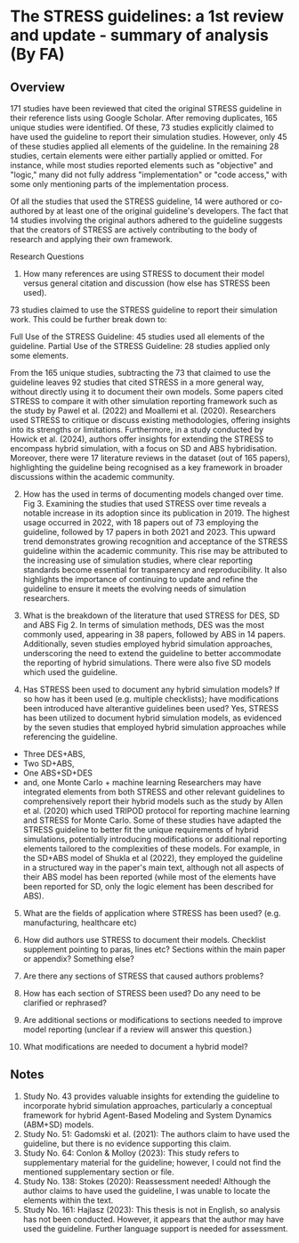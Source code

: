 # The STRESS guidelines: a 1st review and update - summary of analysis (By FA)

 
## Overview

171 studies have been reviewed that cited the original STRESS guideline in their reference lists using Google Scholar. After removing duplicates, 165 unique studies were identified. Of these, 73 studies explicitly claimed to have used the guideline to report their simulation studies. However, only 45 of these studies applied all elements of the guideline. In the remaining 28 studies, certain elements were either partially applied or omitted. For instance, while most studies reported elements such as "objective" and "logic," many did not fully address "implementation" or "code access," with some only mentioning parts of the implementation process.

Of all the studies that used the STRESS guideline, 14 were authored or co-authored by at least one of the original guideline's developers. The fact that 14 studies involving the original authors adhered to the guideline suggests that the creators of STRESS are actively contributing to the body of research and applying their own framework. 


Research Questions
1. How many references are using STRESS to document their model versus general citation and discussion (how else has STRESS been used).

73 studies claimed to use the STRESS guideline to report their simulation work. This could be further break down to:

Full Use of the STRESS Guideline: 45 studies used all elements of the guideline.
Partial Use of the STRESS Guideline: 28 studies applied only some elements.

From the 165 unique studies, subtracting the 73 that claimed to use the guideline leaves 92 studies that cited STRESS in a more general way, without directly using it to document their own models. Some papers cited STRESS to compare it with other simulation reporting framework such as the study by Pawel et al. (2022) and Moallemi et al. (2020). Researchers used STRESS to critique or discuss existing methodologies, offering insights into its strengths or limitations. Furthermore, in a study conducted by Howick et al. (2024), authors offer insights for extending the STRESS to encompass hybrid simulation, with a focus on SD and ABS hybridisation. Moreover, there were 17 literature reviews in the dataset (out of 165 papers), highlighting the guideline being recognised as a key framework in broader discussions within the academic community.

2. How has the used in terms of documenting models changed over time.
Fig 3. Examining the studies that used STRESS over time reveals a notable increase in its adoption since its publication in 2019. The highest usage occurred in 2022, with 18 papers out of 73 employing the guideline, followed by 17 papers in both 2021 and 2023. This upward trend demonstrates growing recognition and acceptance of the STRESS guideline within the academic community. This rise may be attributed to the increasing use of simulation studies, where clear reporting standards become essential for transparency and reproducibility. It also highlights the importance of continuing to update and refine the guideline to ensure it meets the evolving needs of simulation researchers.



3. What is the breakdown of the literature that used STRESS for DES, SD and ABS
Fig 2. In terms of simulation methods, DES was the most commonly used, appearing in 38 papers, followed by ABS in 14 papers. Additionally, seven studies employed hybrid simulation approaches, underscoring the need to extend the guideline to better accommodate the reporting of hybrid simulations. There were also five SD models which used the guideline.

4. Has STRESS been used to document any hybrid simulation models? If so how has it been used (e.g. multiple checklists); have modifications been introduced have alterantive guidelines been used?
Yes, STRESS has been utilized to document hybrid simulation models, as evidenced by the seven studies that employed hybrid simulation approaches while referencing the guideline.
- Three DES+ABS, 
- Two SD+ABS, 
- One ABS+SD+DES
- and, one Monte Carlo + machine learning
Researchers may have integrated elements from both STRESS and other relevant guidelines to comprehensively report their hybrid models such as the study by Allen et al. (2020) which used TRIPOD protocol for reporting machine learning and STRESS for Monte Carlo.
Some of these studies have adapted the STRESS guideline to better fit the unique requirements of hybrid simulations, potentially introducing modifications or additional reporting elements tailored to the complexities of these models. For example, in the SD+ABS model of Shukla et al (2022), they employed the guideline in a structured way in the paper's main text, although not all aspects of their ABS model has been reported (while most of the elements have been reported for SD, only the logic element has been described for ABS). 


5. What are the fields of application where STRESS has been used? (e.g. manufacturing, healthcare etc)


6. How did authors use STRESS to document their models.
Checklist supplement pointing to paras, lines etc?
Sections within the main paper or appendix?
Something else?


7. Are there any sections of STRESS that caused authors problems?


8. How has each section of STRESS been used? Do any need to be clarified or rephrased?


9. Are additional sections or modifications to sections needed to improve model reporting (unclear if a review will answer this question.)


10. What modifications are needed to document a hybrid model?



## Notes
1. Study No. 43 provides valuable insights for extending the guideline to incorporate hybrid simulation approaches, particularly a conceptual framework for hybrid Agent-Based Modeling and System Dynamics (ABM+SD) models.
2. Study No. 51: Gadomski et al. (2021): The authors claim to have used the guideline, but there is no evidence supporting this claim.
3. Study No. 64: Conlon & Molloy (2023): This study refers to supplementary material for the guideline; however, I could not find the mentioned supplementary section or file.
4. Study No. 138: Stokes (2020): Reassessment needed! Although the author claims to have used the guideline, I was unable to locate the elements within the text.
5. Study No. 161: Hajlasz (2023): This thesis is not in English, so analysis has not been conducted. However, it appears that the author may have used the guideline. Further language support is needed for assessment.